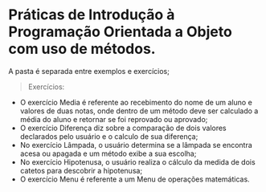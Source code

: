 # Práticas de Introdução à Programação Orientada a Objeto com uso de métodos.

A pasta é separada entre exemplos e exercícios;
<br>

> Exercícios:
- O exercício Media é referente ao recebimento do nome de um aluno e valores de duas notas, onde dentro de um método deve ser calculado a média do aluno e retornar se foi reprovado ou aprovado;
- O exercício Diferença diz sobre a comparação de dois valores declarados pelo usuário e o calculo de sua diferença;
- No exercício Lâmpada, o usuário determina se a lâmpada se encontra acesa ou apagada e um método exibe a sua escolha;
- No exercício Hipotenusa, o usuário realiza o cálculo da medida de dois catetos para descobrir a hipotenusa;
- O exercício Menu é referente a um Menu de operações matemáticas.
